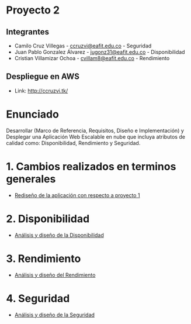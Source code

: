 # Proyecto 2 

## Integrantes 

- Camilo Cruz Villegas - ccruzvi@eafit.edu.co - Seguridad
- Juan Pablo Gonzalez Álvarez - jugonz31@eafit.edu.co - Disponibilidad
- Cristian Villamizar Ochoa - cvillam8@eafit.edu.co - Rendimiento

## Despliegue en AWS

- Link: http://ccruzvi.tk/

# Enunciado

Desarrollar (Marco de Referencia, Requisitos, Diseño e Implementación) y Desplegar una Aplicación Web Escalable en nube que incluya atributos de calidad como: Disponibilidad, Rendimiento y Seguridad.

# 1. Cambios realizados en terminos generales 
* [Rediseño de la aplicación con respecto a proyecto 1](cambios.md)

# 2. Disponibilidad
* [Análisis y diseño de la Disponibilidad](disponibilidad.md)

# 3. Rendimiento
* [Análisis y diseño del Rendimiento](rendimiento.md)

# 4. Seguridad
* [Análisis y diseño de la Seguridad](seguridad.md)

